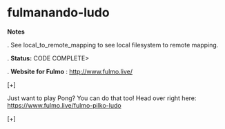 # fulmanando-ludo

**Notes**

. See local_to_remote_mapping to see local filesystem to remote mapping.

. **Status:** CODE COMPLETE>

. **Website for Fulmo** : http://www.fulmo.live/

[+]

Just want to play Pong? You can do that too! Head over right here:
https://www.fulmo.live/fulmo-pilko-ludo

[+]
